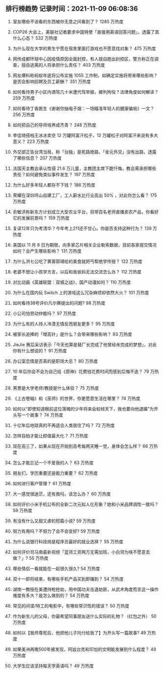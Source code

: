 
## 排行榜趋势 记录时间：2021-11-09 06:08:36
  
  1. 室友哪些不该看的东西被你无意之间看到了？ 1285 万热度
    
  2. COP26 大会上，美联社记者要求中国特使「直接用英语回答问题」，透露了其什么心态？ 532 万热度
    
  3. 为什么现在大学的男生宁愿在宿舍里面打游戏也不愿意找对象？ 475 万热度
    
  4. 网传成都环球中心因疫情原因全面封控，有人擅自跑出封控区，警方称正在调查，擅自逃离的人将承担什么责任？ 403 万热度
    
  5. 网友爆料称蚂蚁年底将公布实施 1055 工作制，如确定实施将带来哪些影响？是否会影响招聘及员工薪酬？ 351 万热度
    
  6. 如何看待男子小区内酒驾几十米遭代驾举报，被判拘役？法律角度如何解读？ 259 万热度
    
  7. 如何看待丁香医生《谢谢你抽电子烟：一场瞄准年轻人的健康骗局》一文？ 256 万热度
    
  8. 如何把自己的导师培养成杰青？ 248 万热度
    
  9. 李佳琦搭档王冰冰卖空 12 万罐阿富汗松子，12 万罐松子对阿富汗来说有多大意义？ 223 万热度
    
  10. 外交部正告台湾当局，称「台独」是死路绝路，「金元外交」没有出路，透露了哪些信息？ 207 万热度
    
  11. 法国天主教会承认性侵 21.6 万儿童，主教团主席下跪忏悔，教会需承担哪些责任？如何避免类似事件发生？ 197 万热度
    
  12. 为什么好多年轻人都存不下钱？ 186 万热度
    
  13. 荣耀在深圳坪山自建工厂，工人薪水比行业高出 50% ，对此你怎么看？ 175 万热度
    
  14. 俞敏洪称新东方计划成立大型农业平台，将带百名老师直播卖农产品，你看好它的发展前景吗？ 159 万热度
    
  15. 复读12年只为考清华？今年考上211还不甘心。你是否支持这种行为？ 139 万热度
    
  16. 美国以 11 月 8 日为期限，向多家芯片相关企业勒索数据，目前各家提交情况如何？会产生哪些影响？ 131 万热度
    
  17. 为什么洪七公吃了黄蓉郭靖给的美食就把丐帮绝学传授？ 122 万热度
    
  18. 老婆不想让小孩学方言，以后和我爸妈无法交流怎么办？ 112 万热度
    
  19. 对比动画《英雄联盟：双城之战》，国产动漫如何？ 110 万热度
    
  20. 为什么在国内玩 Switch 上的游戏这么冗杂麻烦却依然大火？ 101 万热度
    
  21. 如何看待38号评价凡尔赛提出的问题? 98 万热度
    
  22. 小公司怕劳动仲裁吗？ 97 万热度
    
  23. 为什么有的人待人冷漠无情反而朋友更多？ 95 万热度
    
  24. 被家长追捧的「增高针」是什么？会带来哪些影响？ 93 万热度
    
  25. JieJie 赛后采访表示「今天也算是替厂长完成了他曾经未完成的梦想」，对此你有什么想说的？ 91 万热度
    
  26. 办公室恋情是否真的是职场大忌？ 80 万热度
    
  27. 10 年后你会不会为自己给《原神》花费钱花费时间而感到后悔不迭？ 79 万热度
    
  28. 男票是大学老师/教授是什么体验？ 75 万热度
    
  29. 《上古卷轴》和《巫师》的世界，你更愿意生活在哪里？ 74 万热度
    
  30. 如何以“即使知道眼前这位落魄的少年将来会权倾天下，我也要向他退婚”为开头写一个故事？ 74 万热度
    
  31. 十亿年后地球真的不再适合人类居住了吗？ 72 万热度
    
  32. 怎样自拍才能让颜值最大化？ 71 万热度
    
  33. 现在高三了，如果从现在开始到高考每两天睡一觉，身体会怎么样？ 66 万热度
    
  34. 怎么才能忘记一个不爱我的人？ 63 万热度
    
  35. 朋友们，学历重要还是能力重要？ 62 万热度
    
  36. 如何进行客户管理？ 61 万热度
    
  37. 大一感觉很迷茫，还有救吗，该怎么办？ 60 万热度
    
  38. 如何评价小米手机公布的全新二次元拟人化形象？她和小米品牌调性一致吗？ 59 万热度
    
  39. 有没有什么又甜又虐的短篇小说? 59 万热度
    
  40. 努力有用吗？不努力了会不会变好? 59 万热度
    
  41. 为什么说银行科技岗是程序员最好的就业选择？ 55 万热度
    
  42. 如何评价司马南最新视频「蓝领工资两万无需加班，小白领为啥不愿意去做？」? 55 万热度
    
  43. 哪些情侣一看就能在一起很久很久? 54 万热度
    
  44. 双十一即将结束，有哪些手机产品买到即赚到？ 54 万热度
    
  45. 湖南一教授在美遭持枪抢劫，用中国功夫击退劫匪，从武术角度而言这一操作难度有多大？是怎么做到的？ 54 万热度
    
  46. 常见的间谍/特工的电影中，有哪些常识性的错误？ 50 万热度
    
  47. 作为新生儿的父母，你最希望同事朋友送什么实际的礼物？（红包之外） 50 万热度
    
  48. 如何以【我师尊死后，他把他儿子托付给我了】为开头写一篇故事? 49 万热度
    
  49. 如果美洲再晚500年被发现，阿兹台克和印加的文明能发展到什么程度？ 49 万热度
    
  50. 大学生应该坚持每天学英语吗？ 49 万热度
    